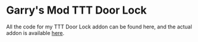 # Garry's Mod TTT Door Lock
All the code for my TTT Door Lock addon can be found here, and the actual addon is available [here](<http://steamcommunity.com/sharedfiles/itemedittext/?id=1178393529>).
